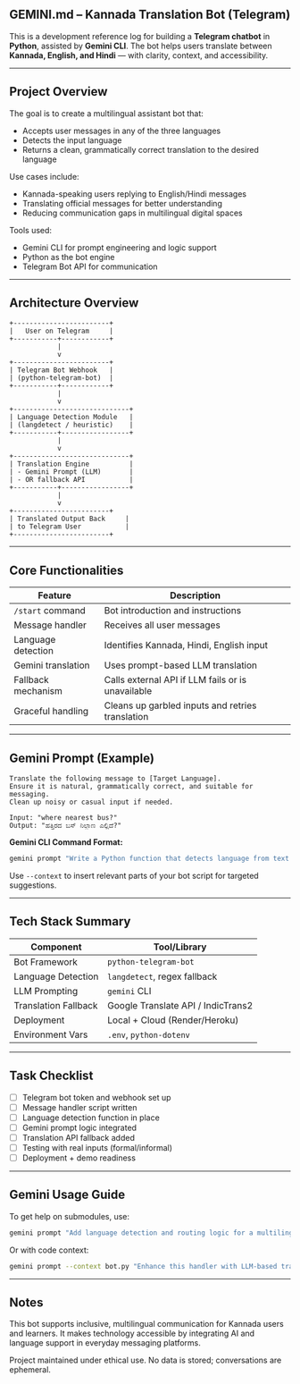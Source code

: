 ## GEMINI.md – Kannada Translation Bot (Telegram)

This is a development reference log for building a **Telegram chatbot** in **Python**, assisted by **Gemini CLI**.
The bot helps users translate between **Kannada, English, and Hindi** — with clarity, context, and accessibility.

---

## Project Overview

The goal is to create a multilingual assistant bot that:
- Accepts user messages in any of the three languages
- Detects the input language
- Returns a clean, grammatically correct translation to the desired language

Use cases include:
- Kannada-speaking users replying to English/Hindi messages
- Translating official messages for better understanding
- Reducing communication gaps in multilingual digital spaces

Tools used:
- Gemini CLI for prompt engineering and logic support
- Python as the bot engine
- Telegram Bot API for communication

---

## Architecture Overview

```
+------------------------+
|   User on Telegram     |
+-----------+------------+
            |
            v
+------------------------+
| Telegram Bot Webhook   |
| (python-telegram-bot)  |
+-----------+------------+
            |
            v
+-----------------------------+
| Language Detection Module   |
| (langdetect / heuristic)    |
+-----------+-----------------+
            |
            v
+-----------------------------+
| Translation Engine          |
| - Gemini Prompt (LLM)       |
| - OR fallback API           |
+-----------+-----------------+
            |
            v
+------------------------+
| Translated Output Back     |
| to Telegram User           |
+------------------------+
```

---

## Core Functionalities

| Feature               | Description                                                  |
|----------------------|--------------------------------------------------------------|
| `/start` command     | Bot introduction and instructions                            |
| Message handler      | Receives all user messages                                   |
| Language detection   | Identifies Kannada, Hindi, English input                     |
| Gemini translation   | Uses prompt-based LLM translation                            |
| Fallback mechanism   | Calls external API if LLM fails or is unavailable            |
| Graceful handling    | Cleans up garbled inputs and retries translation             |

---

## Gemini Prompt (Example)

```
Translate the following message to [Target Language].
Ensure it is natural, grammatically correct, and suitable for messaging.
Clean up noisy or casual input if needed.

Input: "where nearest bus?"
Output: "ಹತ್ತಿರದ ಬಸ್ ನಿಲ್ದಾಣ ಎಲ್ಲಿದೆ?"
```

**Gemini CLI Command Format:**
```bash
gemini prompt "Write a Python function that detects language from text using langdetect and routes translation based on target language"
```

Use `--context` to insert relevant parts of your bot script for targeted suggestions.

---

## Tech Stack Summary

| Component             | Tool/Library                        |
|----------------------|-------------------------------------|
| Bot Framework        | `python-telegram-bot`               |
| Language Detection   | `langdetect`, regex fallback        |
| LLM Prompting        | `gemini` CLI                        |
| Translation Fallback | Google Translate API / IndicTrans2  |
| Deployment           | Local + Cloud (Render/Heroku)       |
| Environment Vars     | `.env`, `python-dotenv`             |

---

## Task Checklist

- [ ] Telegram bot token and webhook set up
- [ ] Message handler script written
- [ ] Language detection function in place
- [ ] Gemini prompt logic integrated
- [ ] Translation API fallback added
- [ ] Testing with real inputs (formal/informal)
- [ ] Deployment + demo readiness

---

## Gemini Usage Guide

To get help on submodules, use:
```bash
gemini prompt "Add language detection and routing logic for a multilingual Telegram bot"
```
Or with code context:
```bash
gemini prompt --context bot.py "Enhance this handler with LLM-based translation to Kannada"
```

---

## Notes

This bot supports inclusive, multilingual communication for Kannada users and learners. It makes technology accessible by integrating AI and language support in everyday messaging platforms.

Project maintained under ethical use. No data is stored; conversations are ephemeral.

